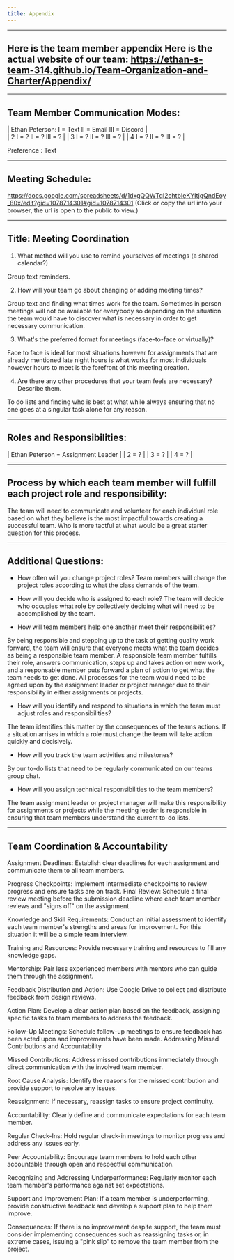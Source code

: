 ```yaml
---
title: Appendix
---
```


----
Here is the team member appendix
Here is the actual website of our team: https://ethan-s-team-314.github.io/Team-Organization-and-Charter/Appendix/
----
---
Team Member Communication Modes:
---

|  Ethan Peterson: I = Text  II = Email III = Discord    |   
|  2               I = ?     II = ?     III = ?          |
|  3               I = ?     II = ?     III = ?          |
|  4               I = ?     II = ?     III = ?          |
  

Preference : Text

---
Meeting Schedule:
---

https://docs.google.com/spreadsheets/d/1dxgQQWTqI2chtbIeKYItjgQndEoy_80x/edit?gid=1078714301#gid=1078714301
(Click or copy the url into your browser, the url is open to the public to view.)

---
Title: Meeting Coordination
---

1. What method will you use to remind yourselves of meetings (a shared calendar?)

Group text reminders.

2. How will your team go about changing or adding meeting times?

Group text and finding what times work for the team. Sometimes in person meetings will not be available for everybody so depending on the situation the team would have to discover what is necessary in order to get necessary communication.

3. What's the preferred format for meetings (face-to-face or virtually)?

Face to face is ideal for most situations however for assignments that are already mentioned late night hours is what works for most individuals however hours to meet is the forefront of this meeting creation.

4. Are there any other procedures that your team feels are necessary? Describe them.

To do lists and finding who is best at what while always ensuring that no one goes at a singular task alone for any reason.

---
Roles and Responsibilities: 
---
                      
|  Ethan Peterson        =             Assignment Leader |
|  2                     =                      ?        |
|  3                     =                      ?        |
|  4                     =                      ?        |   

---
Process by which each team member will fulfill each project role and responsibility:
---
The team will need to communicate and volunteer for each individual role based on what they believe is the most impactful towards creating a successful team. Who is more tactful at what would be a great starter question for this process.

---
Additional Questions:
---

- How often will you change project roles?
Team members will change the project roles according to what the class demands of the team.

- How will you decide who is assigned to each role?
The team will decide who occupies what role by collectively deciding what will need to be accomplished by the team.

- How will team members help one another meet their responsibilities?

By being responsible and stepping up to the task of getting quality work forward, the team will ensure that everyone meets what the team decides as being a responsible team member. A responsible team member fulfills their role, answers communication, steps up and takes action on new work, and a responsable member puts forward a plan of action to get what the team needs to get done. All processes for the team would need to be agreed upon by the assignment leader or project manager due to their responsibility in either assignments or projects.

- How will you identify and respond to situations in which the team must adjust roles and responsibilities?

The team identifies this matter by the consequences of the teams actions. If a situation arrises in which a role must change the team will take action quickly and decisively. 

- How will you track the team activities and milestones?

By our to-do lists that need to be regularly communicated on our teams group chat. 

- How will you assign technical responsibilities to the team members?

The team assignment leader or project manager will make this responsibility for assignments or projects while the meeting leader is responsible in ensuring that team members understand the current to-do lists.

---
Team Coordination & Accountability
---

Assignment Deadlines: Establish clear deadlines for each assignment and communicate them to all team members.

Progress Checkpoints: Implement intermediate checkpoints to review progress and ensure tasks are on track.
Final Review: Schedule a final review meeting before the submission deadline where each team member reviews and "signs off" on the assignment.

Knowledge and Skill Requirements: Conduct an initial assessment to identify each team member's strengths and areas for improvement. For this situation it will be a simple team interview. 

Training and Resources: Provide necessary training and resources to fill any knowledge gaps.

Mentorship: Pair less experienced members with mentors who can guide them through the assignment.

Feedback Distribution and Action: Use Google Drive  to collect and distribute feedback from design reviews.

Action Plan: Develop a clear action plan based on the feedback, assigning specific tasks to team members to address the feedback.

Follow-Up Meetings: Schedule follow-up meetings to ensure feedback has been acted upon and improvements have been made.
Addressing Missed Contributions and Accountability

Missed Contributions: Address missed contributions immediately through direct communication with the involved team member.

Root Cause Analysis: Identify the reasons for the missed contribution and provide support to resolve any issues.

Reassignment: If necessary, reassign tasks to ensure project continuity.

Accountability: Clearly define and communicate expectations for each team member.

Regular Check-Ins: Hold regular check-in meetings to monitor progress and address any issues early.

Peer Accountability: Encourage team members to hold each other accountable through open and respectful communication.

Recognizing and Addressing Underperformance: Regularly monitor each team member's performance against set expectations.

Support and Improvement Plan: If a team member is underperforming, provide constructive feedback and develop a support plan to help them improve.

Consequences: If there is no improvement despite support, the team must consider implementing consequences such as reassigning tasks or, in extreme cases, issuing a "pink slip" to remove the team member from the project.

